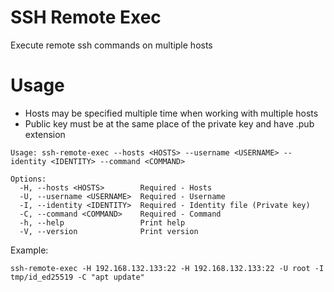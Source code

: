 # SSH Remote Exec
Execute remote ssh commands on multiple hosts

# Usage
- Hosts may be specified multiple time when working with multiple hosts
- Public key must be at the same place of the private key and have .pub extension

```
Usage: ssh-remote-exec --hosts <HOSTS> --username <USERNAME> --identity <IDENTITY> --command <COMMAND>

Options:
  -H, --hosts <HOSTS>        Required - Hosts
  -U, --username <USERNAME>  Required - Username
  -I, --identity <IDENTITY>  Required - Identity file (Private key)
  -C, --command <COMMAND>    Required - Command
  -h, --help                 Print help
  -V, --version              Print version
```

Example:
```shell
ssh-remote-exec -H 192.168.132.133:22 -H 192.168.132.133:22 -U root -I tmp/id_ed25519 -C "apt update"
```
